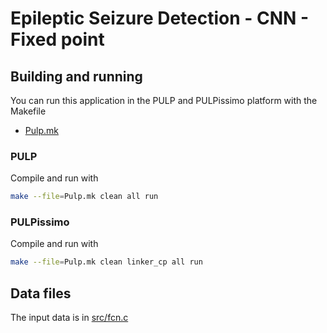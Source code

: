 # Epileptic Seizure Detection - CNN - Fixed point

## Building and running

You can run this application in the PULP and PULPissimo platform with the Makefile 
* [Pulp.mk]

[Pulp]: https://www.pulp-platform.org/
[Pulp.mk]: /Pulp.mk

### PULP

Compile and run with
```sh
make --file=Pulp.mk clean all run
```

### PULPissimo

Compile and run with
```sh
make --file=Pulp.mk clean linker_cp all run
```

## Data files

The input data is in [src/fcn.c](https://c4science.ch/source/C_HW/browse/fcn_pulp/src/fcn.c)